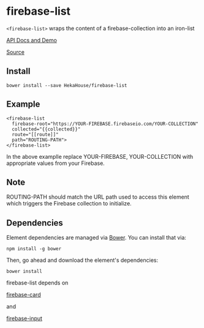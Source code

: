 # firebase-list

`<firebase-list>` wraps the content of a firebase-collection into an iron-list

[API Docs and Demo](https://heka-house-firebase-list-demo.firebaseapp.com/)

[Source](http://github.com/hekahouse/firebase-list/)

## Install

    bower install --save HekaHouse/firebase-list

## Example

    <firebase-list
      firebase-root="https://YOUR-FIREBASE.firebaseio.com/YOUR-COLLECTION"
      collected="{{collected}}"
      route="[[route]]"
      path="ROUTING-PATH">
    </firebase-list>

In the above examplle replace YOUR-FIREBASE, YOUR-COLLECTION with appropriate values from your Firebase.

## Note

ROUTING-PATH should match the URL path used to access this element which triggers the Firebase collection to initialize.

## Dependencies

Element dependencies are managed via [Bower](http://bower.io/). You can
install that via:

    npm install -g bower

Then, go ahead and download the element's dependencies:

    bower install

firebase-list depends on

[firebase-card](https://heka-house-firebase-card-demo.firebaseapp.com/)

and

[firebase-input](https://heka-house-firebase-input-demo.firebaseapp.com/)

